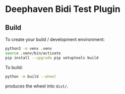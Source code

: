 # Deephaven Bidi Test Plugin

## Build

To create your build / development environment:

```sh
python3 -m venv .venv
source .venv/bin/activate
pip install --upgrade pip setuptools build
```

To build:

```sh
python -m build --wheel
```

produces the wheel into `dist/`.
